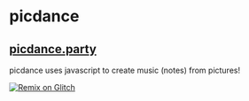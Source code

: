 # picdance

## [picdance.party](http://picdance.party)

picdance uses javascript to create music (notes) from pictures!

[![Remix on Glitch](https://cdn.glitch.com/2703baf2-b643-4da7-ab91-7ee2a2d00b5b%2Fremix-button.svg)](https://glitch.com/edit/#!/remix/picdance-party)
